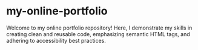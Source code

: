 # my-online-portfolio
Welcome to my online portfolio repository! Here, I demonstrate my skills in creating clean and reusable code, emphasizing semantic HTML tags,  and adhering to accessibility best practices.
